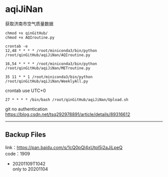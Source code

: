 # aqiJiNan
获取济南市空气质量数据
```shell
chmod +x qinGitHub/
chmod +x AQIroutine.py

crontab -e
12,48 * * * * /root/miniconda3/bin/python /root/qinGitHub/aqiJiNan/AQIroutine.py

16,54 * * * * /root/miniconda3/bin/python /root/qinGitHub/aqiJiNan/METroutine.py

35 11 * * 1 /root/miniconda3/bin/python /root/qinGitHub/aqiJiNan/WeeklyAll.py
```
crontab use UTC+0  
```
27 * * * * /bin/bash /root/qinGitHub/aqiJiNan/Upload.sh
```
git no authentication  
https://blog.csdn.net/tsq292978891/article/details/89316612

---
## Backup Files
link：https://pan.baidu.com/s/1cQ0pQl4xUtpI5j2aJiLpeQ   
code：1909 
- 20201109T1042  
only to 20201104